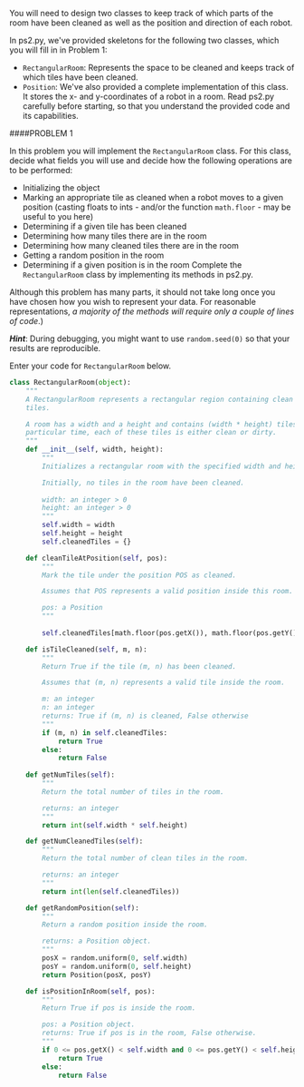You will need to design two classes to keep track of which parts of the room have been cleaned as well as the position and direction of each robot.

In ps2.py, we've provided skeletons for the following two classes, which you will fill in in Problem 1:

* ```RectangularRoom```: Represents the space to be cleaned and keeps track of which tiles have been cleaned.
* ```Position```: We've also provided a complete implementation of this class. It stores the x- and y-coordinates of a robot in a room.
Read ps2.py carefully before starting, so that you understand the provided code and its capabilities.

####PROBLEM 1

In this problem you will implement the ```RectangularRoom``` class. For this class, decide what fields you will use and decide how the following operations are to be performed:

* Initializing the object
* Marking an appropriate tile as cleaned when a robot moves to a given position (casting floats to ints - and/or the function ```math.floor``` - may be useful to you here)
* Determining if a given tile has been cleaned
* Determining how many tiles there are in the room
* Determining how many cleaned tiles there are in the room
* Getting a random position in the room
* Determining if a given position is in the room
Complete the ```RectangularRoom``` class by implementing its methods in ps2.py.

Although this problem has many parts, it should not take long once you have chosen how you wish to represent your data. For reasonable representations, *a majority of the methods will require only a couple of lines of code*.)

***Hint***: During debugging, you might want to use ```random.seed(0)``` so that your results are reproducible.

Enter your code for ```RectangularRoom``` below.

```py
class RectangularRoom(object):
    """
    A RectangularRoom represents a rectangular region containing clean or dirty
    tiles.

    A room has a width and a height and contains (width * height) tiles. At any
    particular time, each of these tiles is either clean or dirty.
    """
    def __init__(self, width, height):
        """
        Initializes a rectangular room with the specified width and height.

        Initially, no tiles in the room have been cleaned.
        
        width: an integer > 0
        height: an integer > 0
        """
        self.width = width
        self.height = height
        self.cleanedTiles = {}

    def cleanTileAtPosition(self, pos):
        """
        Mark the tile under the position POS as cleaned.

        Assumes that POS represents a valid position inside this room.

        pos: a Position
        """
        
        self.cleanedTiles[math.floor(pos.getX()), math.floor(pos.getY())] = 1

    def isTileCleaned(self, m, n):
        """
        Return True if the tile (m, n) has been cleaned.

        Assumes that (m, n) represents a valid tile inside the room.

        m: an integer
        n: an integer
        returns: True if (m, n) is cleaned, False otherwise
        """
        if (m, n) in self.cleanedTiles:
            return True
        else:
            return False
    
    def getNumTiles(self):
        """
        Return the total number of tiles in the room.

        returns: an integer
        """
        return int(self.width * self.height)

    def getNumCleanedTiles(self):
        """
        Return the total number of clean tiles in the room.

        returns: an integer
        """
        return int(len(self.cleanedTiles))

    def getRandomPosition(self):
        """
        Return a random position inside the room.

        returns: a Position object.
        """
        posX = random.uniform(0, self.width)
        posY = random.uniform(0, self.height)
        return Position(posX, posY)

    def isPositionInRoom(self, pos):
        """
        Return True if pos is inside the room.

        pos: a Position object.
        returns: True if pos is in the room, False otherwise.
        """
        if 0 <= pos.getX() < self.width and 0 <= pos.getY() < self.height:
            return True
        else:
            return False


```
